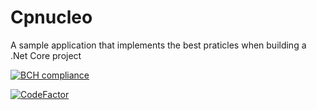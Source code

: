 # Cpnucleo
A sample application that implements the best praticles when building a .Net Core project

[![BCH compliance](https://bettercodehub.com/edge/badge/jonathanperis/cpnucleo?branch=master)](https://bettercodehub.com/)

[![CodeFactor](https://www.codefactor.io/repository/github/jonathanperis/cpnucleo/badge)](https://www.codefactor.io/repository/github/jonathanperis/cpnucleo)
